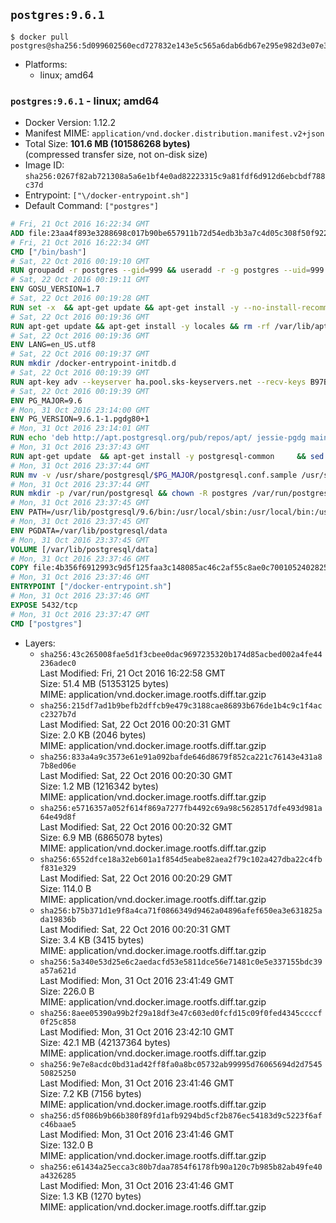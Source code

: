 ## `postgres:9.6.1`

```console
$ docker pull postgres@sha256:5d099602560ecd727832e143e5c565a6dab6db67e295e982d3e07e3204bb902a
```

-	Platforms:
	-	linux; amd64

### `postgres:9.6.1` - linux; amd64

-	Docker Version: 1.12.2
-	Manifest MIME: `application/vnd.docker.distribution.manifest.v2+json`
-	Total Size: **101.6 MB (101586268 bytes)**  
	(compressed transfer size, not on-disk size)
-	Image ID: `sha256:0267f82ab721308a5a6e1bf4e0ad82223315c9a81fdf6d912d6ebcbdf788c37d`
-	Entrypoint: `["\/docker-entrypoint.sh"]`
-	Default Command: `["postgres"]`

```dockerfile
# Fri, 21 Oct 2016 16:22:34 GMT
ADD file:23aa4f893e3288698c017b90be657911b72d54edb3b3a7c4d05c308f50f9228f in / 
# Fri, 21 Oct 2016 16:22:34 GMT
CMD ["/bin/bash"]
# Sat, 22 Oct 2016 00:19:10 GMT
RUN groupadd -r postgres --gid=999 && useradd -r -g postgres --uid=999 postgres
# Sat, 22 Oct 2016 00:19:11 GMT
ENV GOSU_VERSION=1.7
# Sat, 22 Oct 2016 00:19:28 GMT
RUN set -x 	&& apt-get update && apt-get install -y --no-install-recommends ca-certificates wget && rm -rf /var/lib/apt/lists/* 	&& wget -O /usr/local/bin/gosu "https://github.com/tianon/gosu/releases/download/$GOSU_VERSION/gosu-$(dpkg --print-architecture)" 	&& wget -O /usr/local/bin/gosu.asc "https://github.com/tianon/gosu/releases/download/$GOSU_VERSION/gosu-$(dpkg --print-architecture).asc" 	&& export GNUPGHOME="$(mktemp -d)" 	&& gpg --keyserver ha.pool.sks-keyservers.net --recv-keys B42F6819007F00F88E364FD4036A9C25BF357DD4 	&& gpg --batch --verify /usr/local/bin/gosu.asc /usr/local/bin/gosu 	&& rm -r "$GNUPGHOME" /usr/local/bin/gosu.asc 	&& chmod +x /usr/local/bin/gosu 	&& gosu nobody true 	&& apt-get purge -y --auto-remove ca-certificates wget
# Sat, 22 Oct 2016 00:19:36 GMT
RUN apt-get update && apt-get install -y locales && rm -rf /var/lib/apt/lists/* 	&& localedef -i en_US -c -f UTF-8 -A /usr/share/locale/locale.alias en_US.UTF-8
# Sat, 22 Oct 2016 00:19:36 GMT
ENV LANG=en_US.utf8
# Sat, 22 Oct 2016 00:19:37 GMT
RUN mkdir /docker-entrypoint-initdb.d
# Sat, 22 Oct 2016 00:19:39 GMT
RUN apt-key adv --keyserver ha.pool.sks-keyservers.net --recv-keys B97B0AFCAA1A47F044F244A07FCC7D46ACCC4CF8
# Sat, 22 Oct 2016 00:19:39 GMT
ENV PG_MAJOR=9.6
# Mon, 31 Oct 2016 23:14:00 GMT
ENV PG_VERSION=9.6.1-1.pgdg80+1
# Mon, 31 Oct 2016 23:14:01 GMT
RUN echo 'deb http://apt.postgresql.org/pub/repos/apt/ jessie-pgdg main' $PG_MAJOR > /etc/apt/sources.list.d/pgdg.list
# Mon, 31 Oct 2016 23:37:43 GMT
RUN apt-get update 	&& apt-get install -y postgresql-common 	&& sed -ri 's/#(create_main_cluster) .*$/\1 = false/' /etc/postgresql-common/createcluster.conf 	&& apt-get install -y 		postgresql-$PG_MAJOR=$PG_VERSION 		postgresql-contrib-$PG_MAJOR=$PG_VERSION 	&& rm -rf /var/lib/apt/lists/*
# Mon, 31 Oct 2016 23:37:44 GMT
RUN mv -v /usr/share/postgresql/$PG_MAJOR/postgresql.conf.sample /usr/share/postgresql/ 	&& ln -sv ../postgresql.conf.sample /usr/share/postgresql/$PG_MAJOR/ 	&& sed -ri "s!^#?(listen_addresses)\s*=\s*\S+.*!\1 = '*'!" /usr/share/postgresql/postgresql.conf.sample
# Mon, 31 Oct 2016 23:37:44 GMT
RUN mkdir -p /var/run/postgresql && chown -R postgres /var/run/postgresql
# Mon, 31 Oct 2016 23:37:45 GMT
ENV PATH=/usr/lib/postgresql/9.6/bin:/usr/local/sbin:/usr/local/bin:/usr/sbin:/usr/bin:/sbin:/bin
# Mon, 31 Oct 2016 23:37:45 GMT
ENV PGDATA=/var/lib/postgresql/data
# Mon, 31 Oct 2016 23:37:45 GMT
VOLUME [/var/lib/postgresql/data]
# Mon, 31 Oct 2016 23:37:46 GMT
COPY file:4b356f6912993c9d5f125faa3c148085ac46c2af55c8ae0c7001052402825fef in / 
# Mon, 31 Oct 2016 23:37:46 GMT
ENTRYPOINT ["/docker-entrypoint.sh"]
# Mon, 31 Oct 2016 23:37:46 GMT
EXPOSE 5432/tcp
# Mon, 31 Oct 2016 23:37:47 GMT
CMD ["postgres"]
```

-	Layers:
	-	`sha256:43c265008fae5d1f3cbee0dac9697235320b174d85acbed002a4fe44236adec0`  
		Last Modified: Fri, 21 Oct 2016 16:22:58 GMT  
		Size: 51.4 MB (51353125 bytes)  
		MIME: application/vnd.docker.image.rootfs.diff.tar.gzip
	-	`sha256:215df7ad1b9befb2dffcb9e479c3188cae86893b676de1b4c9c1f4acc2327b7d`  
		Last Modified: Sat, 22 Oct 2016 00:20:31 GMT  
		Size: 2.0 KB (2046 bytes)  
		MIME: application/vnd.docker.image.rootfs.diff.tar.gzip
	-	`sha256:833a4a9c3573e61e91a092bafde646d8679f852ca221c76143e431a87b8ed06e`  
		Last Modified: Sat, 22 Oct 2016 00:20:30 GMT  
		Size: 1.2 MB (1216342 bytes)  
		MIME: application/vnd.docker.image.rootfs.diff.tar.gzip
	-	`sha256:e5716357a052f614f869a7277fb4492c69a98c5628517dfe493d981a64e49d8f`  
		Last Modified: Sat, 22 Oct 2016 00:20:32 GMT  
		Size: 6.9 MB (6865078 bytes)  
		MIME: application/vnd.docker.image.rootfs.diff.tar.gzip
	-	`sha256:6552dfce18a32eb601a1f854d5eabe82aea2f79c102a427dba22c4fbf831e329`  
		Last Modified: Sat, 22 Oct 2016 00:20:29 GMT  
		Size: 114.0 B  
		MIME: application/vnd.docker.image.rootfs.diff.tar.gzip
	-	`sha256:b75b371d1e9f8a4ca71f0866349d9462a04896afef650ea3e631825ada19836b`  
		Last Modified: Sat, 22 Oct 2016 00:20:31 GMT  
		Size: 3.4 KB (3415 bytes)  
		MIME: application/vnd.docker.image.rootfs.diff.tar.gzip
	-	`sha256:5a340e53d25e6c2aedacfd53e5811dce56e71481c0e5e337155bdc39a57a621d`  
		Last Modified: Mon, 31 Oct 2016 23:41:49 GMT  
		Size: 226.0 B  
		MIME: application/vnd.docker.image.rootfs.diff.tar.gzip
	-	`sha256:8aee05390a99b2f29a18df3e47c603ed0fcfd15c09f0fed4345ccccf0f25c858`  
		Last Modified: Mon, 31 Oct 2016 23:42:10 GMT  
		Size: 42.1 MB (42137364 bytes)  
		MIME: application/vnd.docker.image.rootfs.diff.tar.gzip
	-	`sha256:9e7e8acdc0bd31ad42ff8fa0a8bc05732ab99995d76065694d2d754550825250`  
		Last Modified: Mon, 31 Oct 2016 23:41:46 GMT  
		Size: 7.2 KB (7156 bytes)  
		MIME: application/vnd.docker.image.rootfs.diff.tar.gzip
	-	`sha256:d5f086b9b66b380f89fd1afb9294bd5cf2b876ec54183d9c5223f6afc46baae5`  
		Last Modified: Mon, 31 Oct 2016 23:41:46 GMT  
		Size: 132.0 B  
		MIME: application/vnd.docker.image.rootfs.diff.tar.gzip
	-	`sha256:e61434a25ecca3c80b7daa7854f6178fb90a120c7b985b82ab49fe40a4326285`  
		Last Modified: Mon, 31 Oct 2016 23:41:46 GMT  
		Size: 1.3 KB (1270 bytes)  
		MIME: application/vnd.docker.image.rootfs.diff.tar.gzip
